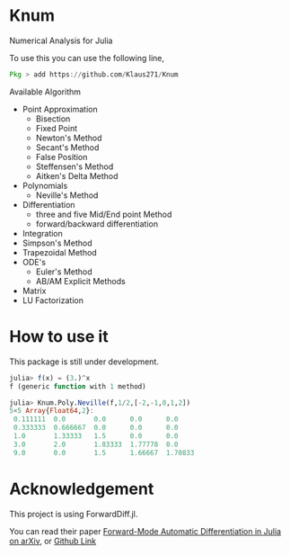 # Knum

Numerical Analysis for Julia

To use this you can use the following line,

```julia
Pkg > add https://github.com/Klaus271/Knum
```

Available Algorithm

- Point Approximation
  - Bisection
  - Fixed Point
  - Newton's Method
  - Secant's Method
  - False Position
  - Steffensen's Method
  - Aitken's Delta Method
- Polynomials
  - Neville's Method
- Differentiation
  - three and five Mid/End point Method
  - forward/backward differentiation
- Integration
 - Simpson's Method
 - Trapezoidal Method
- ODE's
  - Euler's Method
  - AB/AM Explicit Methods
- Matrix
 - LU Factorization

# How to use it

This package is still under development.

```julia
julia> f(x) = (3.)^x
f (generic function with 1 method)

julia> Knum.Poly.Neville(f,1/2,[-2,-1,0,1,2])
5×5 Array{Float64,2}:
 0.111111  0.0       0.0      0.0      0.0
 0.333333  0.666667  0.0      0.0      0.0
 1.0       1.33333   1.5      0.0      0.0
 3.0       2.0       1.83333  1.77778  0.0
 9.0       0.0       1.5      1.66667  1.70833
```

# Acknowledgement

This project is using ForwardDiff.jl.

You can read their paper [Forward-Mode Automatic Differentiation in Julia on arXiv](https://arxiv.org/abs/1607.07892), or [Github Link](https://github.com/JuliaDiff/ForwardDiff.jl)

